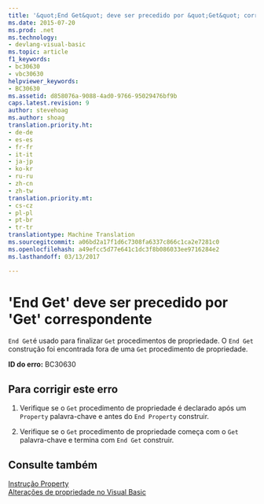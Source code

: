 ```yaml
---
title: '&quot;End Get&quot; deve ser precedido por &quot;Get&quot; correspondente | Documentos do Microsoft'
ms.date: 2015-07-20
ms.prod: .net
ms.technology:
- devlang-visual-basic
ms.topic: article
f1_keywords:
- bc30630
- vbc30630
helpviewer_keywords:
- BC30630
ms.assetid: d858076a-9088-4ad0-9766-95029476bf9b
caps.latest.revision: 9
author: stevehoag
ms.author: shoag
translation.priority.ht:
- de-de
- es-es
- fr-fr
- it-it
- ja-jp
- ko-kr
- ru-ru
- zh-cn
- zh-tw
translation.priority.mt:
- cs-cz
- pl-pl
- pt-br
- tr-tr
translationtype: Machine Translation
ms.sourcegitcommit: a06bd2a17f1d6c7308fa6337c866c1ca2e7281c0
ms.openlocfilehash: a49efcc5d77e641c1dc3f8b086033ee9716284e2
ms.lasthandoff: 03/13/2017

---
```

# <a name="39end-get39-must-be-preceded-by-a-matching-39get39"></a>'End Get' deve ser precedido por 'Get' correspondente
`End Get`é usado para finalizar `Get` procedimentos de propriedade. O `End Get` construção foi encontrada fora de uma `Get` procedimento de propriedade.  
  
 **ID do erro:** BC30630  
  
## <a name="to-correct-this-error"></a>Para corrigir este erro  
  
1.  Verifique se o `Get` procedimento de propriedade é declarado após um `Property` palavra-chave e antes do `End Property` construir.  
  
2.  Verifique se o `Get` procedimento de propriedade começa com o `Get` palavra-chave e termina com `End Get` construir.  
  
## <a name="see-also"></a>Consulte também  
 [Instrução Property](../../visual-basic/language-reference/statements/property-statement.md)   
 [Alterações de propriedade no Visual Basic](http://msdn.microsoft.com/en-us/1c138efa-9bc2-44d7-80a0-f3a7c2510264)
